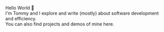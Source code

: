 Hello World 👋\
I'm Tommy and I explore and write (mostly) about software development and efficiency. \
You can also find projects and demos of mine here.